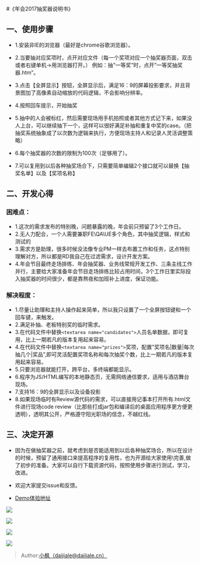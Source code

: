 
#《年会2017抽奖器说明书》

## 一、使用步骤

 - 1.安装非IE的浏览器（最好是chrome谷歌浏览器）。

 - 2.当要抽对应奖项时，点开对应文件（每一个奖项对应一个抽奖器页面，双击或者右键单机->用浏览器打开。）
例如：抽”一等奖”时，点开”一等奖抽奖器.htm”。

 - 3.点击【全屏显示】按钮，全屏显示后，满足16：9的屏幕投影要求，并且背景图加了高像素自动缩放的代码逻辑，不会影响分辨率。

 - 4.按照回车提示，开始抽奖

 - 5.抽中的人会被标红，然后需要现场用手机拍照或者其他方式记下来，如果没人上台，可以继续抽下一个，这样可以很好满足补抽和重复中奖的case。（把抽奖系统抽象成了以次数为逻辑来执行，方便现场主持人和记录人灵活调整策略）

 - 6.每个抽奖器的次数的限制为100次（足够用了）。

 - 7.可以复用到以后各种抽奖场合下，只需要简单编辑2个接口就可以替换【抽奖名单】以及【奖项名称】


## 二、开发心得

### 困难点：

- 1.这次的需求发布的特别晚，问题暴露的晚，年会前只预留了3个工作日。
- 2.无人力配合，一个人需要兼职FE\QA\UE多个角色，其中抽奖逻辑，样式和测试的
- 3.需求方是助理，很多时候没法像专业PM一样去布置工作和任务，这点特别理解对方，所以都是RD我自己在过滤需求，设计开发方案。
- 4.年会节目最终走场排练、年会抽奖器、业务线常规开发工作、三条主线工作并行，主要给大家准备年会节目走场排练比较占用时间，3个工作日里实际投入抽奖器的时间很少，都是靠熬夜和加班补上进度，保证功能。


### 解决程度：

- 1.尽量让助理和主持人操作起来简单，所以我只设置了一个全屏按钮键和一个回车键，来触发。
- 2.满足补抽、老板特别奖的临时需求。
- 3.在代码文件中替换`<textarea name="candidates">`人员名单数据，即可复用，比上一期若凡的版本复用起来容易。
- 4.在代码文件中替换`<textarea name="prizes">`奖项，配置”奖项名|数量|每次抽几个|奖品”,即可灵活配置奖项名称和每次抽奖个数，比上一期若凡的版本复用起来容易。
- 5.只要浏览器就能打开，跨平台，多终端都能显示。
- 6.程序为JS/HTML编写的本地静态页，无需网络通信要求，适用与酒店舞台现场。
- 7.支持16：9的全屏显示以及设备投影
- 8.如果现场临时有Review源代码的需求，可以直接用记事本打开所有.html文件进行现场code review（比那些打成jar包和编译后的桌面应用程序更方便更透明），透明其公开，严格遵守阳光职场的信念，不越红线。


## 三、决定开源

 - 因为在做抽奖器之前，就考虑到是否能适用到以后各种抽奖场合，所以在设计的时候，预留了通用接口来提高程序的复用性，也为开源给大家使用\完善,做了初步的准备。大家可以自行下载资源代码，按照使用步骤进行测试，学习，改进。

 - 欢迎大家提交issue和反馈。
 - [Demo体验地址](http://www.daijiale.cn/lottery/)

![](http://7xi6qz.com1.z0.glb.clouddn.com/github-lottery%E5%B1%8F%E5%B9%95%E5%BF%AB%E7%85%A7%202017-01-17%2014.52.08.png)


![](http://7xi6qz.com1.z0.glb.clouddn.com/github-lottery%E5%B1%8F%E5%B9%95%E5%BF%AB%E7%85%A7%202017-01-17%2014.52.14.png)

![](http://7xi6qz.com1.z0.glb.clouddn.com/github-lottery%E5%B1%8F%E5%B9%95%E5%BF%AB%E7%85%A7%202017-01-17%2014.52.18.png)

![](http://7xi6qz.com1.z0.glb.clouddn.com/github-lottery%E5%B1%8F%E5%B9%95%E5%BF%AB%E7%85%A7%202017-01-17%2014.52.20.png)




>Author:[小枫（daijiale@daijiale.cn）](http://www.daijiale.cn)








